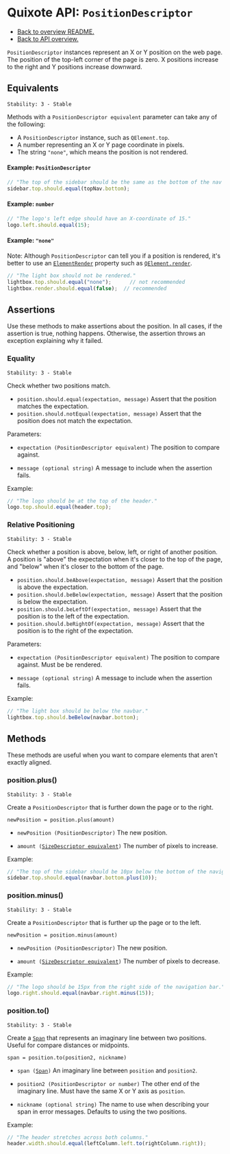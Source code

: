 # Quixote API: `PositionDescriptor`

* [Back to overview README.](../README.md)
* [Back to API overview.](api.md)

`PositionDescriptor` instances represent an X or Y position on the web page. The position of the top-left corner of the page is zero. X positions increase to the right and Y positions increase downward.


## Equivalents

```
Stability: 3 - Stable
```

Methods with a `PositionDescriptor equivalent` parameter can take any of the following:

* A `PositionDescriptor` instance, such as `QElement.top`.
* A number representing an X or Y page coordinate in pixels.
* The string `"none"`, which means the position is not rendered.

#### Example: `PositionDescriptor`

```javascript
// "The top of the sidebar should be the same as the bottom of the nav bar."
sidebar.top.should.equal(topNav.bottom);
```

#### Example: `number`

```javascript
// "The logo's left edge should have an X-coordinate of 15."
logo.left.should.equal(15);
```

#### Example: `"none"`

Note: Although `PositionDescriptor` can tell you if a position is rendered, it's better to use an [`ElementRender`](ElementRender.md) property such as [`QElement.render`](QElement.md#element-rendering).

```javascript
// "The light box should not be rendered."
lightbox.top.should.equal("none");      // not recommended
lightbox.render.should.equal(false);  // recommended
```


## Assertions

Use these methods to make assertions about the position. In all cases, if the assertion is true, nothing happens. Otherwise, the assertion throws an exception explaining why it failed.


### Equality

```
Stability: 3 - Stable
```

Check whether two positions match.

* `position.should.equal(expectation, message)` Assert that the position matches the expectation.
* `position.should.notEqual(expectation, message)` Assert that the position does not match the expectation.

Parameters:

* `expectation (PositionDescriptor equivalent)` The position to compare against.

* `message (optional string)` A message to include when the assertion fails.

Example:

```javascript
// "The logo should be at the top of the header."
logo.top.should.equal(header.top);
```


### Relative Positioning

```
Stability: 3 - Stable
```

Check whether a position is above, below, left, or right of another position. A position is "above" the expectation when it's closer to the top of the page, and "below" when it's closer to the bottom of the page.

* `position.should.beAbove(expectation, message)` Assert that the position is above the expectation.
* `position.should.beBelow(expectation, message)` Assert that the position is below the expectation.
* `position.should.beLeftOf(expectation, message)` Assert that the position is to the left of the expectation.
* `position.should.beRightOf(expectation, message)` Assert that the position is to the right of the expectation.

Parameters:

* `expectation (PositionDescriptor equivalent)` The position to compare against. Must be be rendered.

* `message (optional string)` A message to include when the assertion fails.

Example:

```javascript
// "The light box should be below the navbar."
lightbox.top.should.beBelow(navbar.bottom);
```


## Methods

These methods are useful when you want to compare elements that aren't exactly aligned.


### position.plus()

```
Stability: 3 - Stable
```

Create a `PositionDescriptor` that is further down the page or to the right.

`newPosition = position.plus(amount)`

* `newPosition (PositionDescriptor)` The new position.

* `amount (`[`SizeDescriptor equivalent`](SizeDescriptor.md)`)` The number of pixels to increase.

Example:

```javascript
// "The top of the sidebar should be 10px below the bottom of the navigation bar."
sidebar.top.should.equal(navbar.bottom.plus(10));
```


### position.minus()

```
Stability: 3 - Stable
```

Create a `PositionDescriptor` that is further up the page or to the left.

`newPosition = position.minus(amount)`

* `newPosition (PositionDescriptor)` The new position.

* `amount (`[`SizeDescriptor equivalent`](SizeDescriptor.md)`)` The number of pixels to decrease.

Example:

```javascript
// "The logo should be 15px from the right side of the navigation bar."
logo.right.should.equal(navbar.right.minus(15));
```


### position.to()

```
Stability: 3 - Stable
```

Create a [`Span`](Span.md) that represents an imaginary line between two positions. Useful for compare distances or midpoints.

`span = position.to(position2, nickname)`

* `span (`[`Span`](Span.md)`)` An imaginary line between `position` and `position2`.

* `position2 (PositionDescriptor or number)` The other end of the imaginary line. Must have the same X or Y axis as `position`.

* `nickname (optional string)` The name to use when describing your span in error messages. Defaults to using the two positions.

Example:

```javascript
// "The header stretches across both columns."
header.width.should.equal(leftColumn.left.to(rightColumn.right));
```
